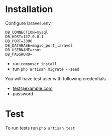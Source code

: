 # Installation

Configure laravel .env

```
DB_CONNECTION=mysql
DB_HOST=127.0.0.1
DB_PORT=3306
DB_DATABASE=magic_port_laravel
DB_USERNAME=root
DB_PASSWORD=
```

 - run `composer install`
 - run `php artisan migrate --seed`

You will have test user with following credentials.
 - test@example.com
 - password

# Test
To run tests run `php artisan test`
